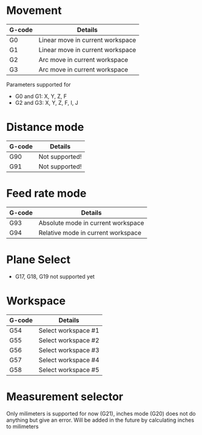 # Movement

| G-code | Details |
| --------------|---------|
| G0 | Linear move in current workspace |
| G1 | Linear move in current workspace |
| G2 | Arc move in current workspace |
| G3 | Arc move in current workspace |

Parameters supported for
* G0 and G1: X, Y, Z, F
* G2 and G3: X, Y, Z, F, I, J

# Distance mode

| G-code | Details |
| --------------|---------|
| G90 | Not supported! |
| G91 | Not supported! |


# Feed rate mode

| G-code | Details |
| --------------|---------|
| G93 | Absolute mode in current workspace |
| G94 | Relative mode in current workspace |


# Plane Select

* G17, G18, G19 not supported yet

# Workspace

| G-code | Details |
| --------------|---------|
| G54 | Select workspace #1 |
| G55 | Select workspace #2 |
| G56 | Select workspace #3 |
| G57 | Select workspace #4 |
| G58 | Select workspace #5 |

# Measurement selector

Only milimeters is supported for now (G21), inches mode (G20) does not do anything but give an error. Will be added in the future by calculating inches to milimeters
